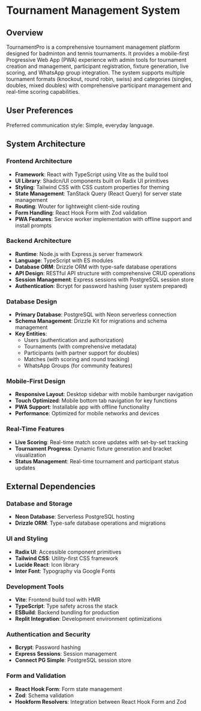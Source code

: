 # Tournament Management System

## Overview

TournamentPro is a comprehensive tournament management platform designed for badminton and tennis tournaments. It provides a mobile-first Progressive Web App (PWA) experience with admin tools for tournament creation and management, participant registration, fixture generation, live scoring, and WhatsApp group integration. The system supports multiple tournament formats (knockout, round robin, swiss) and categories (singles, doubles, mixed doubles) with comprehensive participant management and real-time scoring capabilities.

## User Preferences

Preferred communication style: Simple, everyday language.

## System Architecture

### Frontend Architecture
- **Framework**: React with TypeScript using Vite as the build tool
- **UI Library**: Shadcn/UI components built on Radix UI primitives
- **Styling**: Tailwind CSS with CSS custom properties for theming
- **State Management**: TanStack Query (React Query) for server state management
- **Routing**: Wouter for lightweight client-side routing
- **Form Handling**: React Hook Form with Zod validation
- **PWA Features**: Service worker implementation with offline support and install prompts

### Backend Architecture
- **Runtime**: Node.js with Express.js server framework
- **Language**: TypeScript with ES modules
- **Database ORM**: Drizzle ORM with type-safe database operations
- **API Design**: RESTful API structure with comprehensive CRUD operations
- **Session Management**: Express sessions with PostgreSQL session store
- **Authentication**: Bcrypt for password hashing (user system prepared)

### Database Design
- **Primary Database**: PostgreSQL with Neon serverless connection
- **Schema Management**: Drizzle Kit for migrations and schema management
- **Key Entities**:
  - Users (authentication and authorization)
  - Tournaments (with comprehensive metadata)
  - Participants (with partner support for doubles)
  - Matches (with scoring and round tracking)
  - WhatsApp Groups (for community features)

### Mobile-First Design
- **Responsive Layout**: Desktop sidebar with mobile hamburger navigation
- **Touch Optimized**: Mobile bottom tab navigation for key functions
- **PWA Support**: Installable app with offline functionality
- **Performance**: Optimized for mobile networks and devices

### Real-Time Features
- **Live Scoring**: Real-time match score updates with set-by-set tracking
- **Tournament Progress**: Dynamic fixture generation and bracket visualization
- **Status Management**: Real-time tournament and participant status updates

## External Dependencies

### Database and Storage
- **Neon Database**: Serverless PostgreSQL hosting
- **Drizzle ORM**: Type-safe database operations and migrations

### UI and Styling
- **Radix UI**: Accessible component primitives
- **Tailwind CSS**: Utility-first CSS framework
- **Lucide React**: Icon library
- **Inter Font**: Typography via Google Fonts

### Development Tools
- **Vite**: Frontend build tool with HMR
- **TypeScript**: Type safety across the stack
- **ESBuild**: Backend bundling for production
- **Replit Integration**: Development environment optimizations

### Authentication and Security
- **Bcrypt**: Password hashing
- **Express Sessions**: Session management
- **Connect PG Simple**: PostgreSQL session store

### Form and Validation
- **React Hook Form**: Form state management
- **Zod**: Schema validation
- **Hookform Resolvers**: Integration between React Hook Form and Zod